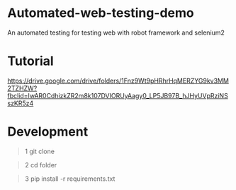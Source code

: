 # Automated-web-testing-demo
An automated testing for testing web with robot framework and selenium2

# Tutorial
https://drive.google.com/drive/folders/1Fnz9Wt9pHRhrHqMERZYG9kv3MM2TZHZW?fbclid=IwAR0CdhizkZR2m8k107DVIORUyAagy0_LP5JB97B_hJHyUVpRziNSszKR5z4

# Development

> 1 git clone

> 2 cd folder

> 3 pip install -r requirements.txt
